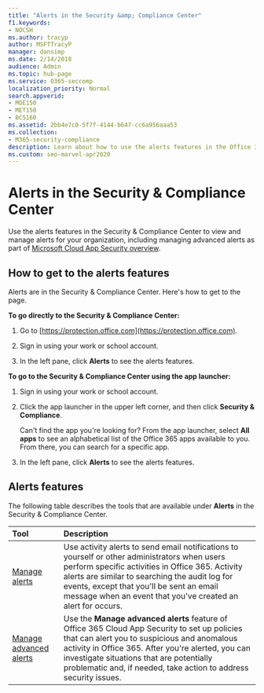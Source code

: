 ```yaml
---
title: "Alerts in the Security &amp; Compliance Center"
f1.keywords:
- NOCSH
ms.author: tracyp
author: MSFTTracyP
manager: dansimp
ms.date: 2/14/2018
audience: Admin
ms.topic: hub-page
ms.service: O365-seccomp
localization_priority: Normal
search.appverid:
- MOE150
- MET150
- BCS160
ms.assetid: 2bb4e7c0-5f7f-4144-b647-cc6a956aaa53
ms.collection:
- M365-security-compliance
description: Learn about how to use the alerts features in the Office 365 Security & Compliance Center to view and manage alerts, including managing advanced alerts.
ms.custom: seo-marvel-apr2020
---
```


# Alerts in the Security &amp; Compliance Center

Use the alerts features in the Security &amp; Compliance Center to view and manage alerts for your organization, including managing advanced alerts as part of [Microsoft Cloud App Security overview](https://docs.microsoft.com/cloud-app-security/what-is-cloud-app-security).
  
## How to get to the alerts features

Alerts are in the Security &amp; Compliance Center. Here's how to get to the page.
  
 **To go directly to the Security &amp; Compliance Center:**
  
1. Go to [https://protection.office.com](https://protection.office.com).
    
2. Sign in using your work or school account. 
    
3. In the left pane, click **Alerts** to see the alerts features. 
    
 **To go to the Security &amp; Compliance Center using the app launcher:**
  
1. Sign in using your work or school account. 
    
2. Click the app launcher  in the upper left corner, and then click **Security &amp; Compliance**.
    
    Can't find the app you're looking for? From the app launcher, select **All apps** to see an alphabetical list of the Office 365 apps available to you. From there, you can search for a specific app. 
    
3. In the left pane, click **Alerts** to see the alerts features. 
    
## Alerts features

The following table describes the tools that are available under **Alerts** in the Security &amp; Compliance Center. 
  
|**Tool**|**Description**|
|:-----|:-----|
|[Manage alerts](../../compliance/create-activity-alerts.md) <br/> |Use activity alerts to send email notifications to yourself or other administrators when users perform specific activities in Office 365. Activity alerts are similar to searching the audit log for events, except that you'll be sent an email message when an event that you've created an alert for occurs.  <br/> |
|[Manage advanced alerts ](https://docs.microsoft.com/cloud-app-security/what-is-cloud-app-security) <br/> |Use the **Manage advanced alerts** feature of Office 365 Cloud App Security to set up policies that can alert you to suspicious and anomalous activity in Office 365. After you're alerted, you can investigate situations that are potentially problematic and, if needed, take action to address security issues.  <br/> |
   


